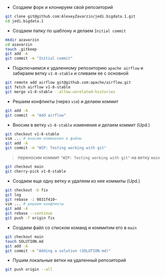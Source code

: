 * Создаем форк и клонируем свой репозиторий

```bash
git clone git@github.com:AlexeyZavarzin/jedi.bigdata.1.git
cd jedi.bigdata.1
```

* Создаем папку по шаблону и делаем `Initial commit`

```bash
mkdir azavarzin
cd azavarzin
touch .gitkeep
git add -A
git commit -m "Initial commit"
```

* Подключаемся к удаленному репозиторию `apache airflow` и забираем ветку `v1-8-stable` и сливаем ее с основной

```bash
git remote add airflow git@github.com:apache/airflow.git
git fetch airflow v1-8-stable
git merge v1-8-stable --allow-unrelated-histories
```

* Решаем конфликты (через `vim`) и делаем коммит

```bash
git add -A
git commit -m "Add airflow"
```

* Вносим в ветку `v1-8-stable` изменения и делаем коммит (Upd.)

```bash
git checkout v1-8-stable
vim ... # вносим изменения в файлы
git add -A
git commit -m "WIP: Testing working with git"
```

> переносим коммит `"WIP: Testing working with git"` на ветку `main`

```bash
git checkout main
git cherry-pick v1-8-stable
```

* Создаем еще одну ветку и удаляем из нее коммиты (Upd.)

```bash
git checkout -b fix
git log
git rebase -i 9831f410~
vim ... # решаем конфликты
git add -A
git rebase --continue
git push -f origin fix
```

* Создаем файл со списком команд и коммитим его в `main`

```bash
git checkout main
touch SOLUTION.md
git add -A
git commit -m "Adding a solution (SOLUTION.md)"
```

* Пушим локальные ветки на удаленный репозиторий

```bash
git push origin --all
```



